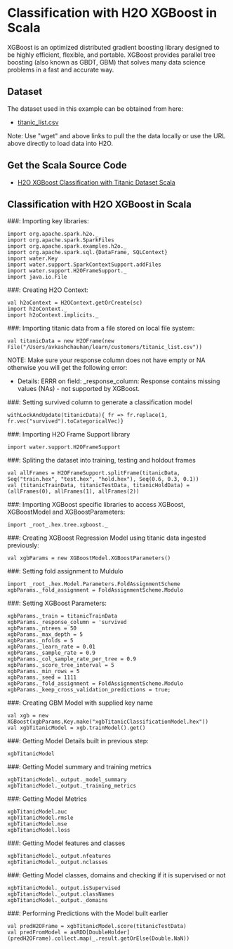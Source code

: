# Classification with H2O XGBoost in Scala #

XGBoost is an optimized distributed gradient boosting library designed to be highly efficient, flexible, and portable. XGBoost provides parallel tree boosting (also known as GBDT, GBM) that solves many data science problems in a fast and accurate way.

## Dataset ##
The dataset used in this example can be obtained from here:
 - [titanic_list.csv](https://raw.githubusercontent.com/Avkash/mldl/master/data/titanic_list.csv)

Note: Use "wget" and above links to pull the the data locally or use the URL above directly to load data into H2O.
  
## Get the Scala Source Code ##
  - [H2O XGBoost Classification with Titanic Dataset Scala](https://github.com/Avkash/mldl/blob/master/code/scala/H2O_XGBoost_Titanic.scala)
  
## Classification with H2O XGBoost in Scala ##

###: Importing key libraries:
```
import org.apache.spark.h2o._
import org.apache.spark.SparkFiles
import org.apache.spark.examples.h2o._
import org.apache.spark.sql.{DataFrame, SQLContext}
import water.Key
import water.support.SparkContextSupport.addFiles
import water.support.H2OFrameSupport._
import java.io.File
```

###: Creating H2O Context:
```
val h2oContext = H2OContext.getOrCreate(sc)
import h2oContext._
import h2oContext.implicits._
```

###: Importing titanic data from a file stored on local file system:
```
val titanicData = new H2OFrame(new File("/Users/avkashchauhan/learn/customers/titanic_list.csv"))
```
NOTE: Make sure your response column does not have empty or NA otherwise you will get the following error:
  - Details: ERRR on field: _response_column: Response contains missing values (NAs) - not supported by XGBoost.

###:  Setting survived column to generate a classification model
```
withLockAndUpdate(titanicData){ fr => fr.replace(1, fr.vec("survived").toCategoricalVec)}
```

###: Importing H2O Frame Support library
```
import water.support.H2OFrameSupport
```

###: Spliting the dataset into training, testing and holdout frames
```
val allFrames = H2OFrameSupport.splitFrame(titanicData, Seq("train.hex", "test.hex", "hold.hex"), Seq(0.6, 0.3, 0.1))
val (titanicTrainData, titanicTestData, titanicHoldData) = (allFrames(0), allFrames(1), allFrames(2))
```

###: Importing XGBoost specific libraries to access XGBoost, XGBoostModel and XGBoostParameters:
```
import _root_.hex.tree.xgboost._
```

###: Creating XGBoost Regression Model using titanic data ingested previously:
```
val xgbParams = new XGBoostModel.XGBoostParameters()
```

###: Setting fold assignment to Muldulo
```
import _root_.hex.Model.Parameters.FoldAssignmentScheme
xgbParams._fold_assignment = FoldAssignmentScheme.Modulo
```

###: Setting XGBoost Parameters:
```
xgbParams._train = titanicTrainData
xgbParams._response_column = 'survived
xgbParams._ntrees = 50
xgbParams._max_depth = 5
xgbParams._nfolds = 5
xgbParams._learn_rate = 0.01
xgbParams._sample_rate = 0.9
xgbParams._col_sample_rate_per_tree = 0.9
xgbParams._score_tree_interval = 5
xgbParams._min_rows = 5
xgbParams._seed = 1111
xgbParams._fold_assignment = FoldAssignmentScheme.Modulo
xgbParams._keep_cross_validation_predictions = true;
```

###: Creating GBM Model with supplied key name
```
val xgb = new XGBoost(xgbParams,Key.make("xgbTitanicClassificationModel.hex"))
val xgbTitanicModel = xgb.trainModel().get()
```

###: Getting Model Details built in previous step:
```
xgbTitanicModel
```

###: Getting Model summary and training metrics 
```
xgbTitanicModel._output._model_summary
xgbTitanicModel._output._training_metrics
```

###: Getting Model Metrics
```
xgbTitanicModel.auc
xgbTitanicModel.rmsle
xgbTitanicModel.mse
xgbTitanicModel.loss
```

###: Getting Model features and classes
```
xgbTitanicModel._output.nfeatures
xgbTitanicModel._output.nclasses
```

###: Getting Model classes, domains and checking if it is supervised or not
```
xgbTitanicModel._output.isSupervised
xgbTitanicModel._output.classNames
xgbTitanicModel._output._domains
```

###: Performing Predictions with the Model built earlier
```
val predH2OFrame = xgbTitanicModel.score(titanicTestData)
val predFromModel = asRDD[DoubleHolder](predH2OFrame).collect.map(_.result.getOrElse(Double.NaN))
```
